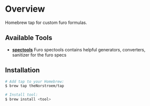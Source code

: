 # Overview

Homebrew tap for custom furo formulas.

## Available Tools

- **[spectools](https://github.com/theNorstroem/spectools/blob/master/README.md)** Furo spectools contains helpful generators, converters, sanitizer for the furo specs

## Installation
```bash
# Add tap to your Homebrew:
$ brew tap theNorstroem/tap

# Install tool:
$ brew install <tool>
``` 

